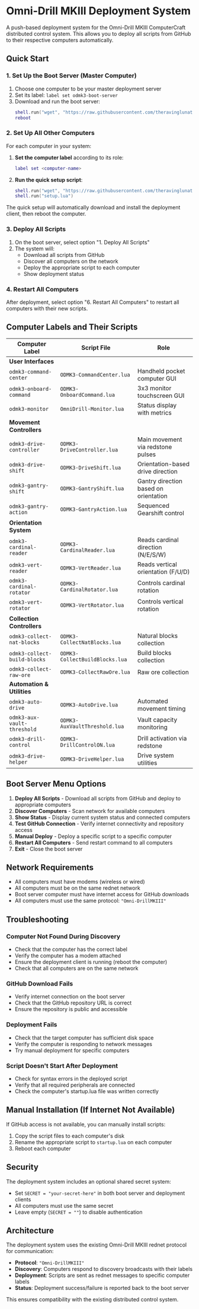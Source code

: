 # Omni-Drill MKIII Deployment System

A push-based deployment system for the Omni-Drill MKIII ComputerCraft distributed control system. This allows you to deploy all scripts from GitHub to their respective computers automatically.

## Quick Start

### 1. Set Up the Boot Server (Master Computer)

1. Choose one computer to be your master deployment server
2. Set its label: `label set odmk3-boot-server`
3. Download and run the boot server:
   ```lua
   shell.run("wget", "https://raw.githubusercontent.com/theravinglunatic/OmniDrillMKIII_CC-Integration/main/ODMK3-BootServer.lua", "startup.lua")
   reboot
   ```

### 2. Set Up All Other Computers

For each computer in your system:

1. **Set the computer label** according to its role:
   ```lua
   label set <computer-name>
   ```

2. **Run the quick setup script**:
   ```lua
   shell.run("wget", "https://raw.githubusercontent.com/theravinglunatic/OmniDrillMKIII_CC-Integration/main/ODMK3-QuickSetup.lua", "setup.lua")
   shell.run("setup.lua")
   ```

The quick setup will automatically download and install the deployment client, then reboot the computer.

### 3. Deploy All Scripts

1. On the boot server, select option "1. Deploy All Scripts"
2. The system will:
   - Download all scripts from GitHub
   - Discover all computers on the network
   - Deploy the appropriate script to each computer
   - Show deployment status

### 4. Restart All Computers

After deployment, select option "6. Restart All Computers" to restart all computers with their new scripts.

## Computer Labels and Their Scripts

| Computer Label | Script File | Role |
|---|---|---|
| **User Interfaces** |
| `odmk3-command-center` | `ODMK3-CommandCenter.lua` | Handheld pocket computer GUI |
| `odmk3-onboard-command` | `ODMK3-OnboardCommand.lua` | 3x3 monitor touchscreen GUI |
| `odmk3-monitor` | `OmniDrill-Monitor.lua` | Status display with metrics |
| **Movement Controllers** |
| `odmk3-drive-controller` | `ODMK3-DriveController.lua` | Main movement via redstone pulses |
| `odmk3-drive-shift` | `ODMK3-DriveShift.lua` | Orientation-based drive direction |
| `odmk3-gantry-shift` | `ODMK3-GantryShift.lua` | Gantry direction based on orientation |
| `odmk3-gantry-action` | `ODMK3-GantryAction.lua` | Sequenced Gearshift control |
| **Orientation System** |
| `odmk3-cardinal-reader` | `ODMK3-CardinalReader.lua` | Reads cardinal direction (N/E/S/W) |
| `odmk3-vert-reader` | `ODMK3-VertReader.lua` | Reads vertical orientation (F/U/D) |
| `odmk3-cardinal-rotator` | `ODMK3-CardinalRotator.lua` | Controls cardinal rotation |
| `odmk3-vert-rotator` | `ODMK3-VertRotator.lua` | Controls vertical rotation |
| **Collection Controllers** |
| `odmk3-collect-nat-blocks` | `ODMK3-CollectNatBlocks.lua` | Natural blocks collection |
| `odmk3-collect-build-blocks` | `ODMK3-CollectBuildBlocks.lua` | Build blocks collection |
| `odmk3-collect-raw-ore` | `ODMK3-CollectRawOre.lua` | Raw ore collection |
| **Automation & Utilities** |
| `odmk3-auto-drive` | `ODMK3-AutoDrive.lua` | Automated movement timing |
| `odmk3-aux-vault-threshold` | `ODMK3-AuxVaultThreshold.lua` | Vault capacity monitoring |
| `odmk3-drill-control` | `ODMK3-DrillControlON.lua` | Drill activation via redstone |
| `odmk3-drive-helper` | `ODMK3-DriveHelper.lua` | Drive system utilities |

## Boot Server Menu Options

1. **Deploy All Scripts** - Download all scripts from GitHub and deploy to appropriate computers
2. **Discover Computers** - Scan network for available computers
3. **Show Status** - Display current system status and connected computers
4. **Test GitHub Connection** - Verify internet connectivity and repository access
5. **Manual Deploy** - Deploy a specific script to a specific computer
6. **Restart All Computers** - Send restart command to all computers
7. **Exit** - Close the boot server

## Network Requirements

- All computers must have modems (wireless or wired)
- All computers must be on the same rednet network
- Boot server computer must have internet access for GitHub downloads
- All computers must use the same protocol: `"Omni-DrillMKIII"`

## Troubleshooting

### Computer Not Found During Discovery
- Check that the computer has the correct label
- Verify the computer has a modem attached
- Ensure the deployment client is running (reboot the computer)
- Check that all computers are on the same network

### GitHub Download Fails
- Verify internet connection on the boot server
- Check that the GitHub repository URL is correct
- Ensure the repository is public and accessible

### Deployment Fails
- Check that the target computer has sufficient disk space
- Verify the computer is responding to network messages
- Try manual deployment for specific computers

### Script Doesn't Start After Deployment
- Check for syntax errors in the deployed script
- Verify that all required peripherals are connected
- Check the computer's startup.lua file was written correctly

## Manual Installation (If Internet Not Available)

If GitHub access is not available, you can manually install scripts:

1. Copy the script files to each computer's disk
2. Rename the appropriate script to `startup.lua` on each computer
3. Reboot each computer

## Security

The deployment system includes an optional shared secret system:
- Set `SECRET = "your-secret-here"` in both boot server and deployment clients
- All computers must use the same secret
- Leave empty (`SECRET = ""`) to disable authentication

## Architecture

The deployment system uses the existing Omni-Drill MKIII rednet protocol for communication:
- **Protocol**: `"Omni-DrillMKIII"`
- **Discovery**: Computers respond to discovery broadcasts with their labels
- **Deployment**: Scripts are sent as rednet messages to specific computer labels
- **Status**: Deployment success/failure is reported back to the boot server

This ensures compatibility with the existing distributed control system.

